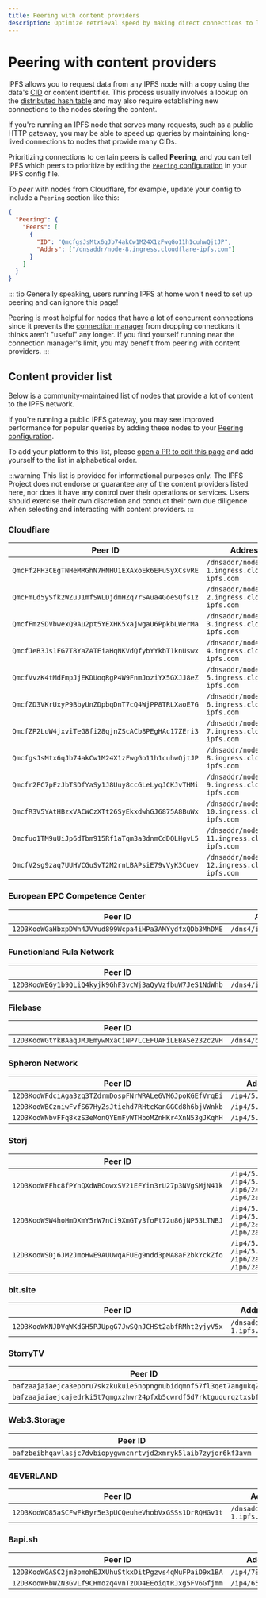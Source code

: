 ```yaml
---
title: Peering with content providers
description: Optimize retrieval speed by making direct connections to large content providers.
---
```


# Peering with content providers

IPFS allows you to request data from any IPFS node with a copy using the data's [CID][cid-explainer] or content identifier. This process usually involves a lookup on the [distributed hash table][dht-explainer] and may also require establishing new connections to the nodes storing the content.

If you're running an IPFS node that serves many requests, such as a public HTTP gateway, you may be able to speed up queries by maintaining long-lived connections to nodes that provide many CIDs.

Prioritizing connections to certain peers is called **Peering**, and you can tell IPFS which peers to prioritize by editing the [`Peering` configuration][docs-peering-config] in your IPFS config file.

To _peer_ with nodes from Cloudflare, for example, update your config to include a `Peering` section like this:
```json
{
  "Peering": {
    "Peers": [
      {
        "ID": "QmcfgsJsMtx6qJb74akCw1M24X1zFwgGo11h1cuhwQjtJP",
        "Addrs": ["/dnsaddr/node-8.ingress.cloudflare-ipfs.com"]
      }
    ]
  }
}
```

::: tip
Generally speaking, users running IPFS at home won't need to set up peering and can ignore this page!

Peering is most helpful for nodes that have a lot of concurrent connections since it prevents the [connection manager][docs-connmgr] from dropping connections it thinks aren't "useful" any longer. If you find yourself running near the connection manager's limit, you may benefit from peering with content providers.
:::

## Content provider list

Below is a community-maintained list of nodes that provide a lot of content to the IPFS network.

If you're running a public IPFS gateway, you may see improved performance for popular queries by adding these nodes to your [Peering configuration][docs-peering-config].

To add your platform to this list, please [open a PR to edit this page](https://github.com/ipfs/ipfs-docs/edit/main/docs/how-to/peering-with-content-providers.md) and add yourself to the list in alphabetical order.

:::warning
This list is provided for informational purposes only. The IPFS Project does not endorse or guarantee any of the content providers listed here, nor does it have any control over their operations or services. Users should exercise their own discretion and conduct their own due diligence when selecting and interacting with content providers.
:::

### Cloudflare

| Peer ID                                          | Addresses                                      |
| -----------------------------------------------  | ---------------------------------------------  |
| `QmcFf2FH3CEgTNHeMRGhN7HNHU1EXAxoEk6EFuSyXCsvRE` | `/dnsaddr/node-1.ingress.cloudflare-ipfs.com`  |
| `QmcFmLd5ySfk2WZuJ1mfSWLDjdmHZq7rSAua4GoeSQfs1z` | `/dnsaddr/node-2.ingress.cloudflare-ipfs.com`  |
| `QmcfFmzSDVbwexQ9Au2pt5YEXHK5xajwgaU6PpkbLWerMa` | `/dnsaddr/node-3.ingress.cloudflare-ipfs.com`  |
| `QmcfJeB3Js1FG7T8YaZATEiaHqNKVdQfybYYkbT1knUswx` | `/dnsaddr/node-4.ingress.cloudflare-ipfs.com`  |
| `QmcfVvzK4tMdFmpJjEKDUoqRgP4W9FnmJoziYX5GXJJ8eZ` | `/dnsaddr/node-5.ingress.cloudflare-ipfs.com`  |
| `QmcfZD3VKrUxyP9BbyUnZDpbqDnT7cQ4WjPP8TRLXaoE7G` | `/dnsaddr/node-6.ingress.cloudflare-ipfs.com`  |
| `QmcfZP2LuW4jxviTeG8fi28qjnZScACb8PEgHAc17ZEri3` | `/dnsaddr/node-7.ingress.cloudflare-ipfs.com`  |
| `QmcfgsJsMtx6qJb74akCw1M24X1zFwgGo11h1cuhwQjtJP` | `/dnsaddr/node-8.ingress.cloudflare-ipfs.com`  |
| `Qmcfr2FC7pFzJbTSDfYaSy1J8Uuy8ccGLeLyqJCKJvTHMi` | `/dnsaddr/node-9.ingress.cloudflare-ipfs.com`  |
| `QmcfR3V5YAtHBzxVACWCzXTt26SyEkxdwhGJ6875A8BuWx` | `/dnsaddr/node-10.ingress.cloudflare-ipfs.com` |
| `Qmcfuo1TM9uUiJp6dTbm915Rf1aTqm3a3dnmCdDQLHgvL5` | `/dnsaddr/node-11.ingress.cloudflare-ipfs.com` |
| `QmcfV2sg9zaq7UUHVCGuSvT2M2rnLBAPsiE79vVyK3Cuev` | `/dnsaddr/node-12.ingress.cloudflare-ipfs.com` |

### European EPC Competence Center

| Peer ID | Addresses |
| ------- | --------- |
|`12D3KooWGaHbxpDWn4JVYud899Wcpa4iHPa3AMYydfxQDb3MhDME`|`/dns4/ipfs.ssi.eecc.de`|

### Functionland Fula Network

| Peer ID | Addresses |
| ------- | --------- |
|`12D3KooWEGy1b9QLiQ4kyjk9GhF3vcWj3aQyVzfbuW7JeS1NdWhb`|`/dns4/ipfs.cloud.fx.land/tcp/443/wss`|

### Filebase

| Peer ID | Addresses |
| ------- | --------- |
|`12D3KooWGtYkBAaqJMJEmywMxaCiNP7LCEFUAFiLEBASe232c2VH`|`/dns4/bitswap.filebase.io/tcp/443/wss`|

### Spheron Network

| Peer ID | Addresses |
| ------- | --------- |
|`12D3KooWFdciAga3zq3TZdrmDospFNrWRALe6VM6JpoKGEfVrqEi`|`/ip4/5.199.162.230`|
|`12D3KooWBCzniwFvfS67HyZsJtiehd7RHtcKanGGCd8h6bjVWnkb`|`/ip4/5.199.168.17`|
|`12D3KooWNbvFFq8kzS3eMonQYEmFyWTHboMZnHKr4XnN53gJKqhH`|`/ip4/5.199.162.220`|

### Storj

| Peer ID | Addresses |
| ------- | --------- |
|`12D3KooWFFhc8fPYnQXdWBCowxSV21EFYin3rU27p3NVgSMjN41k`|`/ip4/5.161.92.43/tcp/4001`<br/>`/ip4/5.161.92.43/udp/4001/quic`<br/>`/ip6/2a01:4ff:f0:3b1e::1/tcp/4001`<br/>`/ip6/2a01:4ff:f0:3b1e::1/udp/4001/quic`|
|`12D3KooWSW4hoHmDXmY5rW7nCi9XmGTy3foFt72u86jNP53LTNBJ`|`/ip4/5.161.55.227/tcp/4001`<br/>`/ip4/5.161.55.227/udp/4001/quic`<br/>`/ip6/2a01:4ff:f0:1e5a::1/tcp/4001`<br/>`/ip6/2a01:4ff:f0:1e5a::1/udp/4001/quic`|
|`12D3KooWSDj6JM2JmoHwE9AUUwqAFUEg9ndd3pMA8aF2bkYckZfo`|`/ip4/5.161.92.36/tcp/4001`<br/>`/ip4/5.161.92.36/udp/4001/quic`<br/>`/ip6/2a01:4ff:f0:3764::1/tcp/4001`<br/>`/ip6/2a01:4ff:f0:3764::1/udp/4001/quic`|

### bit.site

| Peer ID | Addresses |
| ------- | --------- |
|`12D3KooWKNJDVqWKdGH5PJUpgG7JwSQnJCHSt2abfRMht2yjyV5x`|`/dnsaddr/node-1.ipfs.bit.site`|

### StorryTV

| Peer ID | Addresses |
| ------- | --------- |
|`bafzaajaiaejca3eporu7skzkukuie5nopngnubidqmnf57fl3qet7angukq234qj`|`/dnsaddr/peer.ipfs.storry.tv`|
|`bafzaajaiaejcajedrki5t7qmgxzhwr24pfxb5cwrdf5d7rktguqurqztxsbffbvh`|`/dnsaddr/peer2.ipfs.storry.tv`|

### Web3.Storage

| Peer ID | Addresses |
| ------- | --------- |
|`bafzbeibhqavlasjc7dvbiopygwncnrtvjd2xmryk5laib7zyjor6kf3avm`|`/dns4/elastic.dag.house/tcp/443/wss`|

### 4EVERLAND

| Peer ID | Addresses |
| ------- | --------- |
|`12D3KooWQ85aSCFwFkByr5e3pUCQeuheVhobVxGSSs1DrRQHGv1t`|`/dnsaddr/node-1.ipfs.4everland.net`|

### 8api.sh

| Peer ID | Addresses |
| ------- | --------- |
|`12D3KooWGASC2jm3pmohEJXUhuStkxDitPgzvs4qMuFPaiD9x1BA`|`/ip4/78.46.108.24`|
|`12D3KooWRbWZN3GvLf9CHmozq4vnTzDD4EEoiqtRJxg5FV6Gfjmm`|`/ip4/65.109.19.136`|

[dht-explainer]: ../concepts/how-ipfs-works.md#distributed-hash-tables-dhts
[cid-explainer]: ../concepts/content-addressing.md
[docs-peering-config]: ../how-to/configure-node.md
[docs-connmgr]: ../how-to/configure-node.md
